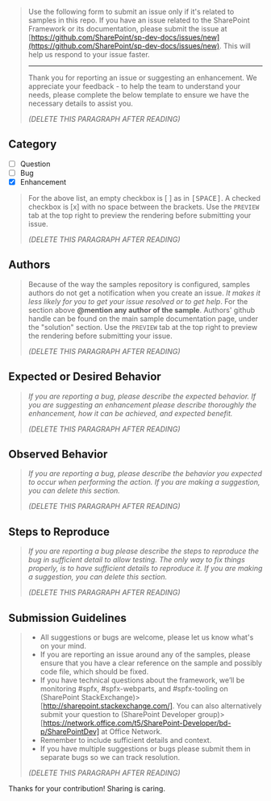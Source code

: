 > Use the following form to submit an issue only if it's related to samples in this repo. If you have an issue related to the SharePoint Framework or its documentation, please submit the issue at [https://github.com/SharePoint/sp-dev-docs/issues/new](https://github.com/SharePoint/sp-dev-docs/issues/new). This will help us respond to your issue faster.
> 
> ----
> 
> Thank you for reporting an issue or suggesting an enhancement. We appreciate your feedback - to help the team to understand your needs, please complete the below template to ensure we have the necessary details to assist you.
> 
> _(DELETE THIS PARAGRAPH AFTER READING)_

## Category

- [ ] Question
- [ ] Bug
- [x] Enhancement

> For the above list, an empty checkbox is [ ] as in <kbd>[</kbd><kbd>SPACE</kbd><kbd>]</kbd>. A checked checkbox is [x] with no space between the brackets. Use the `PREVIEW` tab at the top right to preview the rendering before submitting your issue.
> 
> _(DELETE THIS PARAGRAPH AFTER READING)_

## Authors

> Because of the way the samples repository is configured, samples authors do not get a notification when you create an issue. *It makes it less likely for you to get your issue resolved or to get help*. For the section above **@mention any author of the sample**. Authors' github handle can be found on the main sample documentation page, under the "solution" section. Use the `PREVIEW` tab at the top right to preview the rendering before submitting your issue.
> 
> _(DELETE THIS PARAGRAPH AFTER READING)_

## Expected or Desired Behavior

> _If you are reporting a bug, please describe the expected behavior. If you are suggesting an enhancement please describe thoroughly the enhancement, how it can be achieved, and expected benefit._
> 
> _(DELETE THIS PARAGRAPH AFTER READING)_

## Observed Behavior

> _If you are reporting a bug, please describe the behavior you expected to occur when performing the action. If you are making a suggestion, you can delete this section._
> 
> _(DELETE THIS PARAGRAPH AFTER READING)_

## Steps to Reproduce

> _If you are reporting a bug please describe the steps to reproduce the bug in sufficient detail to allow testing. The only way to fix things properly, is to have sufficient details to reproduce it. If you are making a suggestion, you can delete this section._
> 
> _(DELETE THIS PARAGRAPH AFTER READING)_

## Submission Guidelines

> - All suggestions or bugs are welcome, please let us know what's on your mind.
> - If you are reporting an issue around any of the samples, please ensure that you have a clear reference on the sample and possibly code file, which should be fixed.
> - If you have technical questions about the framework, we’ll be monitoring #spfx, #spfx-webparts, and #spfx-tooling on (SharePoint StackExchange)> [http://sharepoint.stackexchange.com/]. You can also alternatively submit your question to (SharePoint Developer group)> [https://network.office.com/t5/SharePoint-Developer/bd-p/SharePointDev] at Office Network.
> - Remember to include sufficient details and context.
> - If you have multiple suggestions or bugs please submit them in separate bugs so we can track resolution.
> 
> _(DELETE THIS PARAGRAPH AFTER READING)_

Thanks for your contribution! Sharing is caring.
